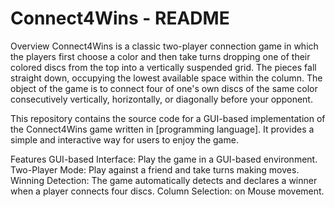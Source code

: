 # Connect4Wins - README
Overview
Connect4Wins is a classic two-player connection game in which the players first choose a color and then take turns dropping one of their colored discs from the top into a vertically suspended grid. The pieces fall straight down, occupying the lowest available space within the column. The object of the game is to connect four of one's own discs of the same color consecutively vertically, horizontally, or diagonally before your opponent.

This repository contains the source code for a GUI-based implementation of the Connect4Wins game written in [programming language]. It provides a simple and interactive way for users to enjoy the game.

Features
GUI-based Interface: Play the game in a GUI-based environment.
Two-Player Mode: Play against a friend and take turns making moves.
Winning Detection: The game automatically detects and declares a winner when a player connects four discs.
Column Selection: on Mouse movement.